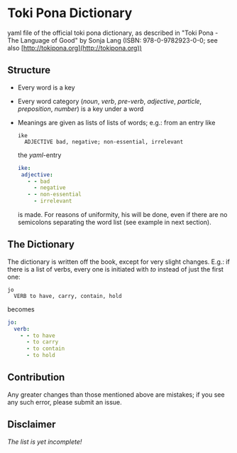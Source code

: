 # Toki Pona Dictionary
yaml file of the official toki pona dictionary,
as described in "Toki Pona - The Language of Good" by Sonja Lang (ISBN: 978-0-9782923-0-0; see also [http://tokipona.org](http://tokipona.org))

## Structure
- Every word is a key
- Every word category (*noun*, *verb*, *pre-verb*, *adjective*, *particle*, *preposition*, *number*)
  is a key under a word
- Meanings are given as lists of lists of words; e.g.: from an entry like
  
  ```
  ike
    ADJECTIVE bad, negative; non-essential, irrelevant
  ```
  
  the *yaml*-entry
  
   ```yaml
   ike:
    adjective:
      - - bad
        - negative
      - - non-essential
        - irrelevant
   ```
   is made.
   For reasons of uniformity, his will be done, even if there are no semicolons separating the word list (see example in next section).
    
## The Dictionary
The dictionary is written off the book, except for very slight changes.
E.g.: if there is a list of verbs, every one is initiated with *to* instead of just the first one:
  ```
  jo
    VERB to have, carry, contain, hold
  ```
  becomes
  ```yaml
  jo:
    verb:
      - - to have
        - to carry
        - to contain
        - to hold
  ```


## Contribution
Any greater changes than those mentioned above are mistakes; if you see any such error, please submit an issue.


## Disclaimer
*The list is yet incomplete!*
